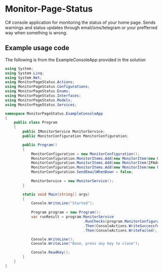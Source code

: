 # Monitor-Page-Status
C# console application for monitoring the status of your home page. Sends warnings and status updates through email/sms/telegram or your prefferred way when something is wrong.

## Example usage code
The following is from the ExampleConsoleApp provided in the solution
```cs
using System;
using System.Linq;
using System.Net;
using MonitorPageStatus.Actions;
using MonitorPageStatus.Configurations;
using MonitorPageStatus.Enums;
using MonitorPageStatus.Interfaces;
using MonitorPageStatus.Models;
using MonitorPageStatus.Services;

namespace MonitorPageStatus.ExampleConsoleApp
{
    public class Program
    {
        public IMonitorService MonitorService;
        public MonitorConfiguration MonitorConfiguration;

        public Program()
        {
            MonitorConfiguration = new MonitorConfiguration();
            MonitorConfiguration.MonitorItems.Add(new MonitorItem(new Uri("https://appweb.se"), CheckType.HttpGet));
            MonitorConfiguration.MonitorItems.Add(new MonitorItem(IPAddress.Parse("184.168.221.51"), CheckType.Ping));
            MonitorConfiguration.MonitorItems.Add(new MonitorItem(new Uri("https://www.shouldNotExist1337orWhat.se"), CheckType.HttpGet));
            MonitorConfiguration.SendEmailWhenDown = false;
            
            MonitorService = new MonitorService();
        }

        static void Main(string[] args)
        {
            Console.WriteLine("Started");
            
            Program program = new Program();
            var runResult = program.MonitorService
                                    .RunChecks(program.MonitorConfiguration)
                                    .Then(ConsoleActions.WriteSuccessful)
                                    .Then(ConsoleActions.WriteFailed);

            Console.WriteLine();
            Console.WriteLine("Done, press any key to close");

            Console.ReadKey();
        }
    }
}
```